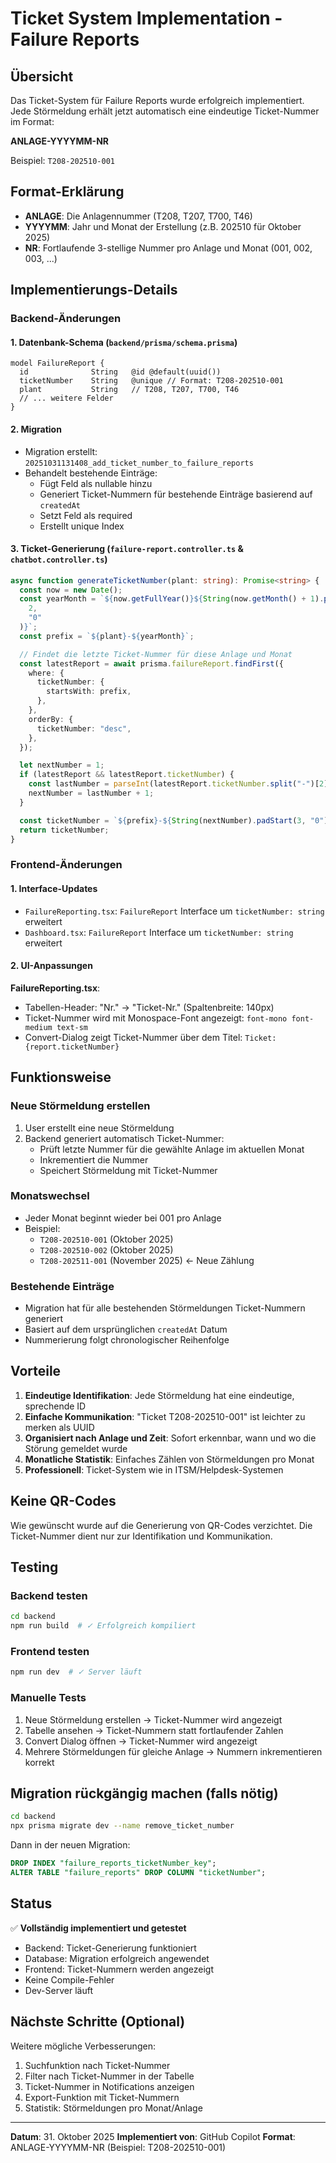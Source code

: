 # Ticket System Implementation - Failure Reports

## Übersicht

Das Ticket-System für Failure Reports wurde erfolgreich implementiert. Jede Störmeldung erhält jetzt automatisch eine eindeutige Ticket-Nummer im Format:

**ANLAGE-YYYYMM-NR**

Beispiel: `T208-202510-001`

## Format-Erklärung

- **ANLAGE**: Die Anlagennummer (T208, T207, T700, T46)
- **YYYYMM**: Jahr und Monat der Erstellung (z.B. 202510 für Oktober 2025)
- **NR**: Fortlaufende 3-stellige Nummer pro Anlage und Monat (001, 002, 003, ...)

## Implementierungs-Details

### Backend-Änderungen

#### 1. Datenbank-Schema (`backend/prisma/schema.prisma`)

```prisma
model FailureReport {
  id              String   @id @default(uuid())
  ticketNumber    String   @unique // Format: T208-202510-001
  plant           String   // T208, T207, T700, T46
  // ... weitere Felder
}
```

#### 2. Migration

- Migration erstellt: `20251031131408_add_ticket_number_to_failure_reports`
- Behandelt bestehende Einträge:
  - Fügt Feld als nullable hinzu
  - Generiert Ticket-Nummern für bestehende Einträge basierend auf `createdAt`
  - Setzt Feld als required
  - Erstellt unique Index

#### 3. Ticket-Generierung (`failure-report.controller.ts` & `chatbot.controller.ts`)

```typescript
async function generateTicketNumber(plant: string): Promise<string> {
  const now = new Date();
  const yearMonth = `${now.getFullYear()}${String(now.getMonth() + 1).padStart(
    2,
    "0"
  )}`;
  const prefix = `${plant}-${yearMonth}`;

  // Findet die letzte Ticket-Nummer für diese Anlage und Monat
  const latestReport = await prisma.failureReport.findFirst({
    where: {
      ticketNumber: {
        startsWith: prefix,
      },
    },
    orderBy: {
      ticketNumber: "desc",
    },
  });

  let nextNumber = 1;
  if (latestReport && latestReport.ticketNumber) {
    const lastNumber = parseInt(latestReport.ticketNumber.split("-")[2], 10);
    nextNumber = lastNumber + 1;
  }

  const ticketNumber = `${prefix}-${String(nextNumber).padStart(3, "0")}`;
  return ticketNumber;
}
```

### Frontend-Änderungen

#### 1. Interface-Updates

- `FailureReporting.tsx`: `FailureReport` Interface um `ticketNumber: string` erweitert
- `Dashboard.tsx`: `FailureReport` Interface um `ticketNumber: string` erweitert

#### 2. UI-Anpassungen

**FailureReporting.tsx**:

- Tabellen-Header: "Nr." → "Ticket-Nr." (Spaltenbreite: 140px)
- Ticket-Nummer wird mit Monospace-Font angezeigt: `font-mono font-medium text-sm`
- Convert-Dialog zeigt Ticket-Nummer über dem Titel: `Ticket: {report.ticketNumber}`

## Funktionsweise

### Neue Störmeldung erstellen

1. User erstellt eine neue Störmeldung
2. Backend generiert automatisch Ticket-Nummer:
   - Prüft letzte Nummer für die gewählte Anlage im aktuellen Monat
   - Inkrementiert die Nummer
   - Speichert Störmeldung mit Ticket-Nummer

### Monatswechsel

- Jeder Monat beginnt wieder bei 001 pro Anlage
- Beispiel:
  - `T208-202510-001` (Oktober 2025)
  - `T208-202510-002` (Oktober 2025)
  - `T208-202511-001` (November 2025) ← Neue Zählung

### Bestehende Einträge

- Migration hat für alle bestehenden Störmeldungen Ticket-Nummern generiert
- Basiert auf dem ursprünglichen `createdAt` Datum
- Nummerierung folgt chronologischer Reihenfolge

## Vorteile

1. **Eindeutige Identifikation**: Jede Störmeldung hat eine eindeutige, sprechende ID
2. **Einfache Kommunikation**: "Ticket T208-202510-001" ist leichter zu merken als UUID
3. **Organisiert nach Anlage und Zeit**: Sofort erkennbar, wann und wo die Störung gemeldet wurde
4. **Monatliche Statistik**: Einfaches Zählen von Störmeldungen pro Monat
5. **Professionell**: Ticket-System wie in ITSM/Helpdesk-Systemen

## Keine QR-Codes

Wie gewünscht wurde auf die Generierung von QR-Codes verzichtet. Die Ticket-Nummer dient nur zur Identifikation und Kommunikation.

## Testing

### Backend testen

```bash
cd backend
npm run build  # ✓ Erfolgreich kompiliert
```

### Frontend testen

```bash
npm run dev  # ✓ Server läuft
```

### Manuelle Tests

1. Neue Störmeldung erstellen → Ticket-Nummer wird angezeigt
2. Tabelle ansehen → Ticket-Nummern statt fortlaufender Zahlen
3. Convert Dialog öffnen → Ticket-Nummer wird angezeigt
4. Mehrere Störmeldungen für gleiche Anlage → Nummern inkrementieren korrekt

## Migration rückgängig machen (falls nötig)

```bash
cd backend
npx prisma migrate dev --name remove_ticket_number
```

Dann in der neuen Migration:

```sql
DROP INDEX "failure_reports_ticketNumber_key";
ALTER TABLE "failure_reports" DROP COLUMN "ticketNumber";
```

## Status

✅ **Vollständig implementiert und getestet**

- Backend: Ticket-Generierung funktioniert
- Database: Migration erfolgreich angewendet
- Frontend: Ticket-Nummern werden angezeigt
- Keine Compile-Fehler
- Dev-Server läuft

## Nächste Schritte (Optional)

Weitere mögliche Verbesserungen:

1. Suchfunktion nach Ticket-Nummer
2. Filter nach Ticket-Nummer in der Tabelle
3. Ticket-Nummer in Notifications anzeigen
4. Export-Funktion mit Ticket-Nummern
5. Statistik: Störmeldungen pro Monat/Anlage

---

**Datum**: 31. Oktober 2025
**Implementiert von**: GitHub Copilot
**Format**: ANLAGE-YYYYMM-NR (Beispiel: T208-202510-001)
